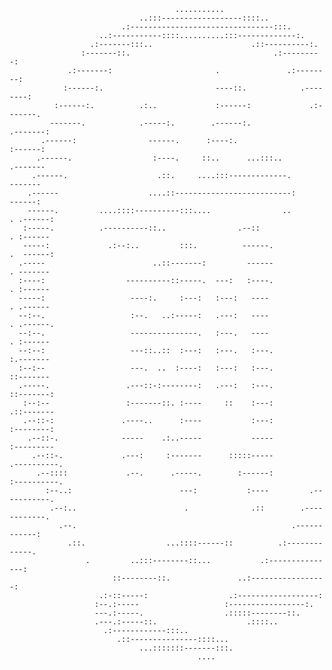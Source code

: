                                          ...........                                              
                                 ..:::------------------::::..                                    
                             .:--------------------------------:::.                               
                        ..:-----------::::..........:::-------------:.                            
                      .:-------:::..                      .::----------:.                         
                    :-------::.                                .:---------:                       
                 .:-------:                       .               .:--------:                     
                :------:.                         ----::.            .--------:                   
              :------:.          .:..             :------:             .:-------.                 
             -------.            .-----:.        .------:.               .-------:                
           .------:                ------.      :----:.                    :------:               
          .------.                  :----.     ::..      ...:::..           .-------              
         .------.                    .::.     ....:::-------------.           -------             
        .------                    ....::--------------------------:           ------:            
        ------.         ....::::----------:::....                ..          . .------:           
       :-----.          .----------::..                .--::                  . :------           
       -----:             .:--:..         :::.          ------.               .  ------:          
      .-----                        ..::-------:         ------                . -------          
      :----:                  ----------::-----.  ---:   :----.                . :------          
      -----:                   ----:.     :---:   :---:   ----                 . .------          
      --:--.                   :--.   ..:-----:   .---:   ----                 . .------.         
      --:--.                   ---------------.   :---.   ----                 . :------          
      --:--:                   ---::..::  :---:   :---.   :---.                :.-------          
      :--:--                   ---.  ..  :----:   :---:   :---.                ::-------          
      .-----.                 .---::-:--------:   .---:   :---.               ::-------:          
       :--:--                 :-------::. :----     ::    :---:              .::-------           
       .--::-:               .----..      :----           :---:              :--------:           
        .--::-.              -----    .:..-----           -----             :---------            
         .--::-.             .---:     :-------      :::::-----           .----------.            
          .--::::             .--.      .-----.        :------:          :----------.             
            :--..:                        ---:           :----         .-----------.              
             .--:..                        .              .::        .------------.               
               .--.                                                .------------:                 
                 .::.                  ...::::------::          .:-------------.                  
                     .         ..:::--------::...           .:---------------:                    
                           ::--------::.               ..:-----------------:                      
                        .:-::-----:                  .:------------------:                        
                       :--.:-----                   :-----------------:.                          
                       ---.:-----.                  .:::::--------::.                             
                       .---.:-----::.                    .::::..                                  
                         .:------------:::..                                                      
                            .::---------------::::...                                             
                                 ...:::::::-------:::.                                            
                                              ....                                                
